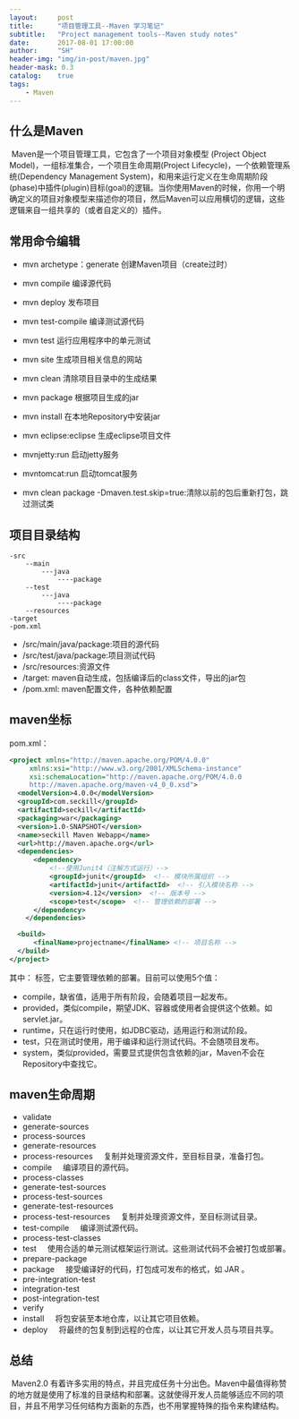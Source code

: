 ```yaml
---
layout:     post
title:      "项目管理工具--Maven 学习笔记"
subtitle:   "Project management tools--Maven study notes"
date:       2017-08-01 17:00:00
author:     "SH"
header-img: "img/in-post/maven.jpg"
header-mask: 0.3
catalog:    true
tags:
    - Maven
---
```


## 什么是Maven

​	Maven是一个项目管理工具，它包含了一个项目对象模型 (Project Object Model)，一组标准集合，一个项目生命周期(Project Lifecycle)，一个依赖管理系统(Dependency Management System)，和用来运行定义在生命周期阶段(phase)中插件(plugin)目标(goal)的逻辑。当你使用Maven的时候，你用一个明确定义的项目对象模型来描述你的项目，然后Maven可以应用横切的逻辑，这些逻辑来自一组共享的（或者自定义的）插件。

## 常用命令编辑
- mvn archetype：generate 创建Maven项目（create过时）

- mvn compile 编译源代码
- mvn deploy 发布项目
- mvn test-compile 编译测试源代码
- mvn test 运行应用程序中的单元测试
- mvn site 生成项目相关信息的网站
- mvn clean 清除项目目录中的生成结果
- mvn package 根据项目生成的jar
- mvn install 在本地Repository中安装jar
- mvn eclipse:eclipse 生成eclipse项目文件
- mvnjetty:run 启动jetty服务
- mvntomcat:run 启动tomcat服务
- mvn clean package -Dmaven.test.skip=true:清除以前的包后重新打包，跳过测试类

## 项目目录结构

	-src
		--main
			---java
				----package
		--test
			---java
				----package
		--resources
	-target
	-pom.xml

- /src/main/java/package:项目的源代码
- /src/test/java/package:项目测试代码
- /src/resources:资源文件
- /target: maven自动生成，包括编译后的class文件，导出的jar包
- /pom.xml: maven配置文件，各种依赖配置

## maven坐标
pom.xml：
```xml
<project xmlns="http://maven.apache.org/POM/4.0.0"
     xmlns:xsi="http://www.w3.org/2001/XMLSchema-instance"
     xsi:schemaLocation="http://maven.apache.org/POM/4.0.0
     http://maven.apache.org/maven-v4_0_0.xsd">
  <modelVersion>4.0.0</modelVersion>
  <groupId>com.seckill</groupId>
  <artifactId>seckill</artifactId>
  <packaging>war</packaging>
  <version>1.0-SNAPSHOT</version>
  <name>seckill Maven Webapp</name>
  <url>http://maven.apache.org</url>
  <dependencies>
      <dependency>
          <!--使用Junit4（注解方式运行）-->
          <groupId>junit</groupId>  <!-- 模块所属组织 -->
          <artifactId>junit</artifactId>  <!-- 引入模块名称 -->
          <version>4.12</version>  <!-- 版本号 -->
          <scope>test</scope>  <!-- 管理依赖的部署 -->
      </dependency>
    </dependencies>

  <build>
      <finalName>projectname</finalName> <!-- 项目名称 -->
  </build>
</project>
```
其中：<scope> </scope> 标签，它主要管理依赖的部署。目前<scope>可以使用5个值： 

* compile，缺省值，适用于所有阶段，会随着项目一起发布。 
* provided，类似compile，期望JDK、容器或使用者会提供这个依赖。如servlet.jar。 
* runtime，只在运行时使用，如JDBC驱动，适用运行和测试阶段。 
* test，只在测试时使用，用于编译和运行测试代码。不会随项目发布。 
* system，类似provided，需要显式提供包含依赖的jar，Maven不会在Repository中查找它。 


## maven生命周期

- validate
- generate-sources
- process-sources
- generate-resources
- process-resources     复制并处理资源文件，至目标目录，准备打包。
- compile     编译项目的源代码。
- process-classes
- generate-test-sources 
- process-test-sources 
- generate-test-resources
- process-test-resources     复制并处理资源文件，至目标测试目录。
- test-compile     编译测试源代码。
- process-test-classes
- test     使用合适的单元测试框架运行测试。这些测试代码不会被打包或部署。
- prepare-package
- package     接受编译好的代码，打包成可发布的格式，如 JAR 。
- pre-integration-test
- integration-test
- post-integration-test
- verify
- install     将包安装至本地仓库，以让其它项目依赖。
- deploy     将最终的包复制到远程的仓库，以让其它开发人员与项目共享。


## 总结
​	Maven2.0 有着许多实用的特点，并且完成任务十分出色。Maven中最值得称赞的地方就是使用了标准的目录结构和部署。这就使得开发人员能够适应不同的项目，并且不用学习任何结构方面新的东西，也不用掌握特殊的指令来构建结构。